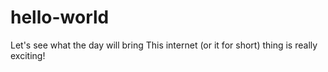# hello-world
Let's see what the day will bring
This internet (or it for short) thing is really exciting!
